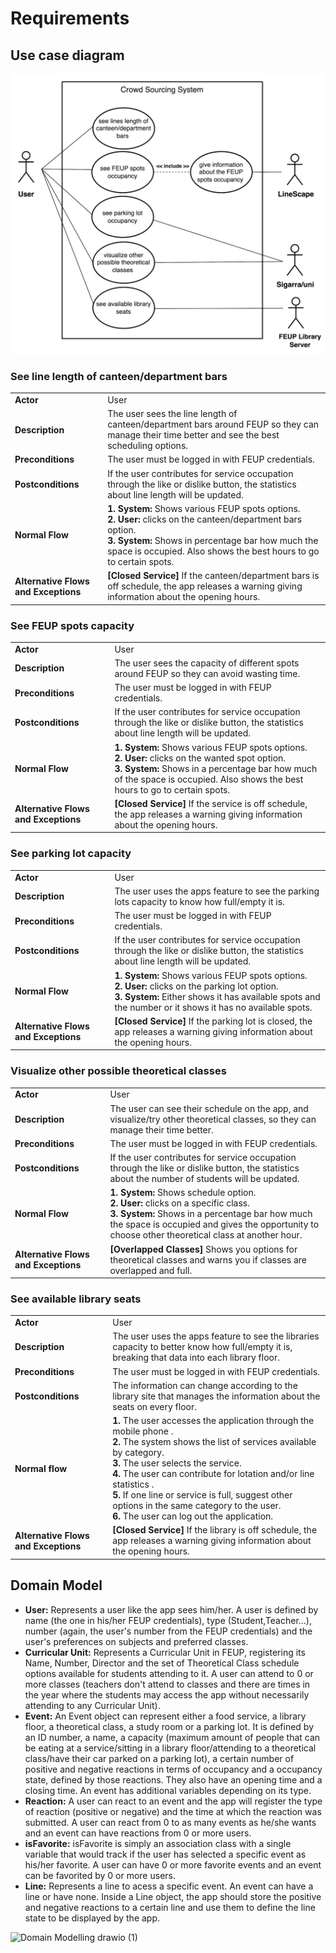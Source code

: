 # Requirements

## Use case diagram
![CrowdSourcingSystem](CrowdSourcingSystem.png)

### See line length of canteen/department bars
|||
| --- | --- |
|**Actor**|User|
|**Description**|The user sees the line length of canteen/department bars around FEUP so they can manage their time better and see the best scheduling options.|
|**Preconditions**| The user must be logged in with FEUP credentials. |
|**Postconditions**| If the user contributes for service occupation through the like or dislike button, the statistics about line length will be updated.|
|**Normal Flow**| **1. System:** Shows various FEUP spots options. </br> **2. User:** clicks on the canteen/department bars option. </br> **3. System:** Shows in percentage bar how much the space is occupied. Also shows the best hours to go to certain spots.|
|**Alternative Flows and Exceptions**| **[Closed Service]** If the canteen/department bars is off schedule, the app releases a warning giving information about the opening hours.

### See FEUP spots capacity
|||
| --- | --- |
|**Actor**|User|
|**Description**|The user sees the capacity of different spots around FEUP so they can avoid wasting time. |
|**Preconditions**| The user must be logged in with FEUP credentials.|
|**Postconditions**| If the user contributes for service occupation through the like or dislike button, the statistics about line length will be updated.| 
|**Normal Flow**| **1. System:** Shows various FEUP spots options. </br> **2. User:** clicks on the wanted spot option. </br> **3. System:** Shows in a percentage bar how much of the space is occupied. Also shows the best hours to go to certain spots.|
|**Alternative Flows and Exceptions**| **[Closed Service]** If the service is off schedule, the app releases a warning giving information about the opening hours.

### See parking lot capacity
|||
| --- | --- |
|**Actor**| User|
|**Description**| The user uses the apps feature to see the parking lots capacity to know how full/empty it is.
|**Preconditions**| The user must be logged in with FEUP credentials. |
|**Postconditions**| If the user contributes for service occupation through the like or dislike button, the statistics about line length will be updated.|
|**Normal Flow**| **1. System:** Shows various FEUP spots options. </br> **2. User:** clicks on the parking lot option.</br> **3. System:** Either shows it has available spots and the number or it shows it has no available spots.|
|**Alternative Flows and Exceptions**| **[Closed Service]** If the parking lot is closed, the app releases a warning giving information about the opening hours.|

### Visualize other possible theoretical classes
|||
| --- | --- |
|**Actor**|User|
|**Description**|The user can see their schedule on the app, and visualize/try other theoretical classes, so they can manage their time better.|
|**Preconditions**| The user must be logged in with FEUP credentials. |
|**Postconditions**| If the user contributes for service occupation through the like or dislike button, the statistics about the number of students will be updated.|
|**Normal Flow**| **1. System:** Shows schedule option. </br> **2. User:** clicks on a specific class. </br> **3. System:** Shows in a percentage bar how much the space is occupied and gives the opportunity to choose other theoretical class at another hour.|
|**Alternative Flows and Exceptions**|**[Overlapped Classes]** Shows you options for theoretical classes and warns you if classes are overlapped and full.|

### See available library seats
|||
| --- | --- |
|**Actor**|  User | 
|**Description** | The user uses the apps feature to see the libraries capacity to better know how full/empty it is, breaking that data into each library floor.|
|**Preconditions**| The user must be logged in with FEUP credentials. |
|**Postconditions** | The information can change according to the library site that manages the information about the seats on every floor.|
| **Normal flow** | **1.** The user accesses the application through the mobile phone .<br> **2.** The system shows the list of services available by category.<br> **3.** The user selects the service.<br> **4.** The user can contribute for lotation and/or line statistics .<br> **5.** If one line or service is full, suggest other options in the same category to the user. <br> **6.** The user can log out the application. |
| **Alternative Flows and Exceptions** | **[Closed Service]** If the library is off schedule, the app releases a warning giving information about the opening hours. |

## Domain Model

- **User:** Represents a user like the app sees him/her. A user is defined by name (the one in his/her FEUP credentials), type (Student,Teacher...), number (again, the user's number from the FEUP credentials) and the user's preferences on subjects and preferred classes.
- **Curricular Unit:** Represents a Curricular Unit in FEUP, registering its Name, Number, Director and the set of Theoretical Class schedule options available for students attending to it. A user can attend to 0 or more classes (teachers don't attend to classes and there are times in the year where the students may access the app without necessarily attending to any Curricular Unit).
- **Event:** An Event object can represent either a food service, a library floor, a theoretical class, a study room or a parking lot. It is defined by an ID number, a name, a capacity (maximum amount of people that can be eating at a service/sitting in a library floor/attending to a theoretical class/have their car parked on a parking lot), a certain number of positive and negative reactions in terms of occupancy and a occupancy state, defined by those reactions. They also have an opening time and a closing time. An event has additional variables depending on its type.
- **Reaction:** A user can react to an event and the app will register the type of reaction (positive or negative) and the time at which the reaction was submitted. A user can react from 0 to as many events as he/she wants and an event can have reactions from 0 or more users.
- **isFavorite:** isFavorite is simply an association class with a single variable that would track if the user has selected a specific event as his/her favorite. A user can have 0 or more favorite events and an event can be favorited by 0 or more users.
-  **Line:** Represents a line to acess a specific event. An event can have a line or have none. Inside a Line object, the app should store the positive and negative reactions to a certain line and use them to define the line state to be displayed by the app.


![Domain Modelling drawio (1)](https://user-images.githubusercontent.com/80784137/162174213-05eb2c24-da4c-40e9-9e21-c76c42507c59.png)

